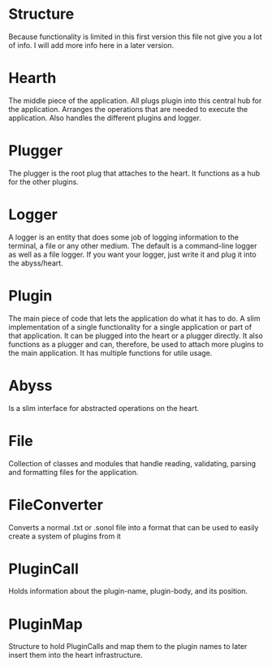 # Structure

Because functionality is limited in this first version this file not give you a lot of info. I will add more info here in a later version.

# Hearth
The middle piece of the application. All plugs plugin into this central hub for the application. Arranges the operations that are needed to execute the application. Also handles the different plugins and logger.

# Plugger
The plugger is the root plug that attaches to the heart. It functions as a hub for the other plugins.

# Logger
A logger is an entity that does some job of logging information to the terminal, a file or any other medium. The default is a command-line logger as well as a file logger. If you want your logger, just write it and plug it into the abyss/heart.

# Plugin
The main piece of code that lets the application do what it has to do. A slim implementation of a single functionality for a single application or part of that application. It can be plugged into the heart or a plugger directly. It also functions as a plugger and can, therefore, be used to attach more plugins to the main application. It has multiple functions for utile usage.

# Abyss
Is a slim interface for abstracted operations on the heart.

# File
Collection of classes and modules that handle reading, validating, parsing and formatting files for the application.

# FileConverter
Converts a normal .txt or .sonol file into a format that can be used to easily create a system of plugins from it

# PluginCall
Holds information about the plugin-name, plugin-body, and its position.

# PluginMap
Structure to hold PluginCalls and map them to the plugin names to later insert them into the heart infrastructure.
